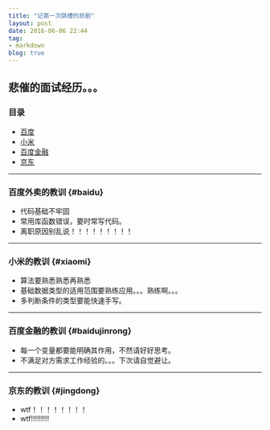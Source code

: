```yaml
---
title: "记第一次跳槽的悲剧"
layout: post
date: 2016-06-06 22:44
tag: 
- markdown
blog: true
---
```


## 悲催的面试经历。。。

### 目录
- [百度](#baidu)
- [小米](#jingdong)
- [百度金融](#baidujinrong)
- [京东](#jingdong)

---

### 百度外卖的教训   {#baidu}
* 代码基础不牢固
* 常用库函数错误，要时常写代码。
* 离职原因别乱说！！！！！！！！！

---

### 小米的教训   {#xiaomi}
* 算法要熟悉熟悉再熟悉
* 基础数据类型的适用范围要熟练应用。。。熟练啊。。。
* 多判断条件的类型要能快速手写。

---

### 百度金融的教训   {#baidujinrong}
* 每一个变量都要能明确其作用，不然请好好思考。
* 不满足对方需求工作经验的。。。下次请自觉避让。

---

### 京东的教训   {#jingdong}
* wtf！！！！！！！！
* wtf!!!!!!!!!
